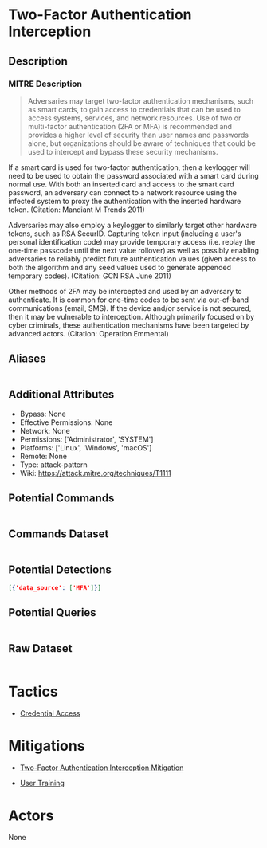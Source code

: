 
# Two-Factor Authentication Interception

## Description

### MITRE Description

> Adversaries may target two-factor authentication mechanisms, such as smart cards, to gain access to credentials that can be used to access systems, services, and network resources. Use of two or multi-factor authentication (2FA or MFA) is recommended and provides a higher level of security than user names and passwords alone, but organizations should be aware of techniques that could be used to intercept and bypass these security mechanisms. 

If a smart card is used for two-factor authentication, then a keylogger will need to be used to obtain the password associated with a smart card during normal use. With both an inserted card and access to the smart card password, an adversary can connect to a network resource using the infected system to proxy the authentication with the inserted hardware token. (Citation: Mandiant M Trends 2011)

Adversaries may also employ a keylogger to similarly target other hardware tokens, such as RSA SecurID. Capturing token input (including a user's personal identification code) may provide temporary access (i.e. replay the one-time passcode until the next value rollover) as well as possibly enabling adversaries to reliably predict future authentication values (given access to both the algorithm and any seed values used to generate appended temporary codes). (Citation: GCN RSA June 2011)

Other methods of 2FA may be intercepted and used by an adversary to authenticate. It is common for one-time codes to be sent via out-of-band communications (email, SMS). If the device and/or service is not secured, then it may be vulnerable to interception. Although primarily focused on by cyber criminals, these authentication mechanisms have been targeted by advanced actors. (Citation: Operation Emmental)

## Aliases

```

```

## Additional Attributes

* Bypass: None
* Effective Permissions: None
* Network: None
* Permissions: ['Administrator', 'SYSTEM']
* Platforms: ['Linux', 'Windows', 'macOS']
* Remote: None
* Type: attack-pattern
* Wiki: https://attack.mitre.org/techniques/T1111

## Potential Commands

```

```

## Commands Dataset

```

```

## Potential Detections

```json
[{'data_source': ['MFA']}]
```

## Potential Queries

```json

```

## Raw Dataset

```json

```

# Tactics


* [Credential Access](../tactics/Credential-Access.md)


# Mitigations


* [Two-Factor Authentication Interception Mitigation](../mitigations/Two-Factor-Authentication-Interception-Mitigation.md)

* [User Training](../mitigations/User-Training.md)
    

# Actors

None
